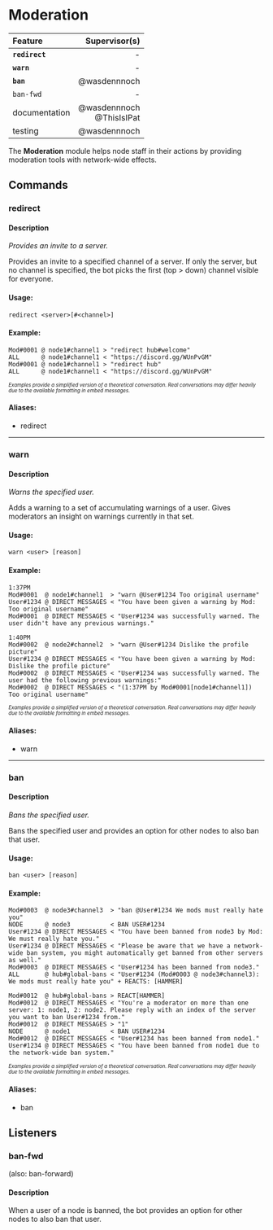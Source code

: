 # Moderation

| Feature           | Supervisor(s) |
|:----------------- | -------------:|
| **``redirect``**  | - |
| **``warn``**      | - |
| **``ban``**       | @wasdennnoch  |
| ``ban-fwd``       | - |
| documentation     | @wasdennnoch<br>@ThisIsIPat |
| testing           | @wasdennnoch  |

The **Moderation** module helps node staff in their actions
by providing moderation tools with network-wide effects.

## Commands

### redirect

#### Description

_Provides an invite to a server._

Provides an invite to a specified channel of a server.
If only the server, but no channel is specified,
the bot picks the first (top > down)
 channel visible for everyone.

#### Usage:
```
redirect <server>[#<channel>]
```

#### Example:
```
Mod#0001 @ node1#channel1 > "redirect hub#welcome"
ALL      @ node1#channel1 < "https://discord.gg/WUnPvGM"
Mod#0001 @ node1#channel1 > "redirect hub"
ALL      @ node1#channel1 < "https://discord.gg/WUnPvGM"
```

<sub><sup>_Examples provide a simplified version of a theoretical conversation. Real conversations may differ heavily due to the available formatting in embed messages._</sup></sub>

#### Aliases:
* redirect

---

### warn

#### Description

_Warns the specified user._

Adds a warning to a set of accumulating warnings of a user.
Gives moderators an insight on warnings currently in that set.

#### Usage:
```
warn <user> [reason]
```

#### Example:
```
1:37PM
Mod#0001  @ node1#channel1  > "warn @User#1234 Too original username"
User#1234 @ DIRECT MESSAGES < "You have been given a warning by Mod: Too original username"
Mod#0001  @ DIRECT MESSAGES < "User#1234 was successfully warned. The user didn't have any previous warnings."

1:40PM
Mod#0002  @ node2#channel2  > "warn @User#1234 Dislike the profile picture"
User#1234 @ DIRECT MESSAGES < "You have been given a warning by Mod: Dislike the profile picture"
Mod#0002  @ DIRECT MESSAGES < "User#1234 was successfully warned. The user had the following previous warnings:"
Mod#0002  @ DIRECT MESSAGES < "(1:37PM by Mod#0001[node1#channel1]) Too original username"
```

<sub><sup>_Examples provide a simplified version of a theoretical conversation. Real conversations may differ heavily due to the available formatting in embed messages._</sup></sub>

#### Aliases:
* warn

---

### ban

#### Description

_Bans the specified user._

Bans the specified user and provides an option for other nodes to also
ban that user.

#### Usage:
```
ban <user> [reason]
```

#### Example:
```
Mod#0003  @ node3#channel3  > "ban @User#1234 We mods must really hate you"
NODE      @ node3           < BAN USER#1234
User#1234 @ DIRECT MESSAGES < "You have been banned from node3 by Mod: We must really hate you."
User#1234 @ DIRECT MESSAGES < "Please be aware that we have a network-wide ban system, you might automatically get banned from other servers as well."
Mod#0003  @ DIRECT MESSAGES < "User#1234 has been banned from node3."
ALL       @ hub#global-bans < "User#1234 (Mod#0003 @ node3#channel3): We mods must really hate you" + REACTS: [HAMMER]

Mod#0012  @ hub#global-bans > REACT[HAMMER]
Mod#0012  @ DIRECT MESSAGES < "You're a moderator on more than one server: 1: node1, 2: node2. Please reply with an index of the server you want to ban User#1234 from."
Mod#0012  @ DIRECT MESSAGES > "1"
NODE      @ node1           < BAN USER#1234
Mod#0012  @ DIRECT MESSAGES < "User#1234 has been banned from node1."
User#1234 @ DIRECT MESSAGES < "You have been banned from node1 due to the network-wide ban system."
```

<sub><sup>_Examples provide a simplified version of a theoretical conversation. Real conversations may differ heavily due to the available formatting in embed messages._</sup></sub>

#### Aliases:
* ban


## Listeners

### ban-fwd
(also: ban-forward)

#### Description

When a user of a node is banned, the bot provides
an option for other nodes to also ban that user.